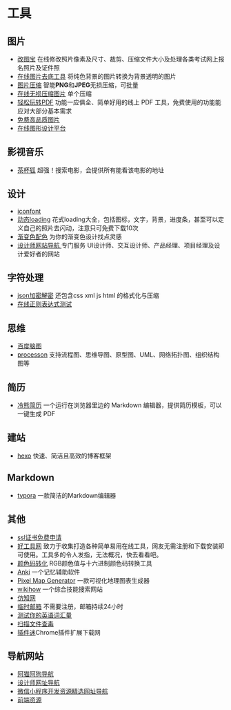 # 工具



## 图片

- [改图宝](https://www.gaitubao.com/) 在线修改照片像素及尺寸、裁剪、压缩文件大小及处理各类考试网上报名照片及证件照
- [在线图片去底工具](<http://www.aigei.com/bgremover/>) 将纯色背景的图片转换为背景透明的图片
- [图片压缩](<https://tinypng.com/>) 智能**PNG**和**JPEG**无损压缩，可批量
- [在线无损压缩图片](<http://www.bejson.com/ui/compress_img/>) 单个压缩
- [轻松玩转PDF](<https://smallpdf.com/cn>) 功能一应俱全、简单好用的线上 PDF 工具，免费使用的功能能应对大部分基本需求
- [免费高品质图片](<https://www.pexels.com/>)
- [在线图形设计平台](<https://www.canva.com/>)

  



## 影视音乐

- [茶杯狐](https://www.cupfox.com/) 超强！搜索电影，会提供所有能看该电影的地址





## 设计

- [iconfont](<https://www.iconfont.cn/>) 
- [动态loading](<https://loading.io/>) 花式loading大全，包括图标，文字，背景，进度条，甚至可以定义自己的照片去闪动，注意只可免费下载10次
- [渐变色配色](<https://gradient.shapefactory.co/>) 为你的渐变色设计找点灵感
- [设计师网站导航 ](<https://www.niudana.com/>) 专门服务 UI设计师、交互设计师、产品经理、项目经理及设计爱好者的网站





## 字符处理

- [json加密解密](<https://www.sojson.com/jsjiemi.html>) 还包含css xml  js html 的格式化与压缩
- [在线正则表达式测试](在线正则表达式测试)





## 思维

- [百度脑图](<https://naotu.baidu.com/>)
- [processon](https://www.processon.com/) 支持流程图、思维导图、原型图、UML、网络拓扑图、组织结构图等





## 简历

- [冷熊简历](http://cv.ftqq.com/) 一个运行在浏览器里边的 Markdown 编辑器，提供简历模板，可以一键生成 PDF 





## 建站

- [hexo](<https://hexo.io/zh-cn/>)  快速、简洁且高效的博客框架





## Markdown

- [typora](<https://www.typora.io/>)  一款简洁的Markdown编辑器



## 其他

- [ssl证书免费申请](<https://letsencrypt.osfipin.com/>)
- [好工具网](<http://www.nicetool.net/>) 致力于收集打造各种简单易用在线工具，网友无需注册和下载安装即可使用。工具多的令人发指，无法概况，快去看看吧。
- [颜色码转化](<https://www.sioe.cn/yingyong/yanse-rgb-16/>) RGB颜色值与十六进制颜色码转换工具
- [Anki](<http://www.ankichina.net/>) 一个记忆辅助软件
- [Pixel Map Generator](<https://pixelmap.amcharts.com/>) 一款可视化地理图表生成器
- [wikihow](https://zh.wikihow.com) 一个综合技能搜索网站
- [仿知网](<https://www.cn-ki.net/>)
- [临时邮箱](http://24mail.chacuo.net/) 不需要注册，邮箱持续24小时
- [测试你的英语词汇量](http://testyourvocab.com/)
- [扫描文件查毒](<https://www.virustotal.com/gui/home/upload>)
- [插件迷](<https://www.extfans.com/>)Chrome插件扩展下载网






## 导航网站

- [阿猫阿狗导航](<https://dh.woshipm.com/>)
- [设计师网址导航](<https://hao.uisdc.com/>)
- [微信小程序开发资源精选网址导航](<http://www.yimijili.com/>)
- [前端资源](<http://nav.templatesy.com/>)



